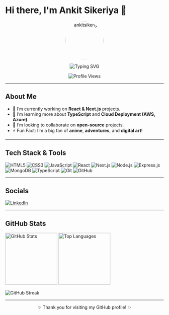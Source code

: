 # Hi there, I'm Ankit Sikeriya 👋
<!-- Center everything in this section -->
<p align="center">
  <!-- Profile Picture -->
  <img src="https://ai-1o1-code-review.vercel.app/mysideangle.jpg" width="120" height="120" style="border-radius: 50%;" alt="ankitsikeriya" />
</p>

<!-- Typing Animation Title -->
<p align="center">
  <img src="https://readme-typing-svg.herokuapp.com?size=24&color=FFFFFF&background=000000&width=500&height=60&lines=Hello%2C+I'm+ankitsikeriya;Full+Stack+Developer;React+%7C+Node.js+%7C+Next.js+Enthusiast" alt="Typing SVG">
</p>

<!-- Profile Views Badge -->
<p align="center">
  <img src="https://komarev.com/ghpvc/?username=ankitsikeriya&label=Profile%20Views&color=blue&style=flat" alt="Profile Views" />
</p>

---

## About Me

- 🔭 I’m currently working on **React & Next.js** projects.  
- 🌱 I’m learning more about **TypeScript** and **Cloud Deployment (AWS, Azure)**.  
- 👯 I’m looking to collaborate on **open-source** projects.  
- ⚡ Fun Fact: I’m a big fan of **anime**, **adventures**, and **digital art**!  

---

## Tech Stack & Tools

<p>
  <!-- Badges: Use the style you prefer: for-the-badge, flat, etc. -->
  <img src="https://img.shields.io/badge/HTML5-E34F26?style=for-the-badge&logo=html5&logoColor=white" alt="HTML5" />
  <img src="https://img.shields.io/badge/CSS3-1572B6?style=for-the-badge&logo=css3&logoColor=white" alt="CSS3" />
  <img src="https://img.shields.io/badge/JavaScript-323330?style=for-the-badge&logo=javascript&logoColor=F7DF1E" alt="JavaScript" />
  <img src="https://img.shields.io/badge/React-20232A?style=for-the-badge&logo=react&logoColor=61DAFB" alt="React" />
  <img src="https://img.shields.io/badge/Next.js-000000?style=for-the-badge&logo=nextdotjs&logoColor=white" alt="Next.js" />
  <img src="https://img.shields.io/badge/Node.js-339933?style=for-the-badge&logo=nodedotjs&logoColor=white" alt="Node.js" />
  <img src="https://img.shields.io/badge/Express.js-404D59?style=for-the-badge" alt="Express.js" />
  <img src="https://img.shields.io/badge/MongoDB-4EA94B?style=for-the-badge&logo=mongodb&logoColor=white" alt="MongoDB" />
  <img src="https://img.shields.io/badge/TypeScript-007ACC?style=for-the-badge&logo=typescript&logoColor=white" alt="TypeScript" />
  <img src="https://img.shields.io/badge/Git-F54D27?style=for-the-badge&logo=git&logoColor=white" alt="Git" />
  <img src="https://img.shields.io/badge/GitHub-181717?style=for-the-badge&logo=github&logoColor=white" alt="GitHub" />
</p>

---

## Socials

<p>
  <!-- LinkedIn -->
  <a href="[https://www.linkedin.com/in/your-linkedin/](https://www.linkedin.com/in/ankit-sikeriya-813030263/)">
    <img src="https://img.shields.io/badge/LinkedIn-0A66C2?style=for-the-badge&logo=linkedin&logoColor=white" alt="LinkedIn" />
  </a>
  <!-- Twitter 
  <a href="https://twitter.com/your-twitter">
    <img src="https://img.shields.io/badge/Twitter-1DA1F2?style=for-the-badge&logo=twitter&logoColor=white" alt="Twitter" />
  </a>
  <!-- You can add more icons like Instagram, personal website, dev.to, etc. -->
</p>

---

## GitHub Stats

<p>
  <!-- GitHub Readme Stats by anuraghazra -->
  <img src="https://github-readme-stats.vercel.app/api?username=ankitsikeriya&show_icons=true&theme=radical" height="165" alt="GitHub Stats" />
  <img src="https://github-readme-stats.vercel.app/api/top-langs/?username=ankitsikeriya&layout=compact&theme=radical" height="165" alt="Top Languages" />
</p>

<!-- GitHub Streak Stats by DenverCoder1 -->
<p>
  <img src="https://github-readme-streak-stats.herokuapp.com/?user=ankitsikeriya&theme=radical" alt="GitHub Streak" />
</p>

---

<!-- Optional: Support/Buy Me a Coffee -->
<!--
## Support
<p>If you like my work, consider buying me a coffee!</p>
<a href="https://www.buymeacoffee.com/ankitsikeriya" target="_blank">
  <img src="https://img.shields.io/badge/Buy%20Me%20A%20Coffee-FFDD00?style=for-the-badge&logo=buymeacoffee&logoColor=black" alt="Buy Me A Coffee" />
</a>
-->

<p align="center">
  ✨ Thank you for visiting my GitHub profile! ✨
</p>
